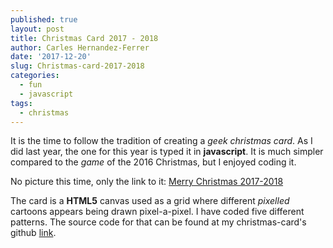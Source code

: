 ```yaml
---
published: true
layout: post
title: Christmas Card 2017 - 2018
author: Carles Hernandez-Ferrer
date: '2017-12-20'
slug: Christmas-card-2017-2018
categories:
  - fun
  - javascript
tags:
  - christmas
---
```


It is the time to follow the tradition of creating a  _geek christmas card_. As I did last year, the one for this year is typed it in __javascript__. It is much simpler compared to the _game_ of the 2016 Christmas, but I enjoyed coding it.

No picture this time, only the link to it: [Merry Christmas 2017-2018](https://htmlpreview.github.io/?https://github.com/carleshf/christmasCards/blob/master/mc201718.html)

The card is a __HTML5__ canvas used as a grid where different _pixelled_ cartoons appears being drawn pixel-a-pixel. I have coded five different patterns. The source code for that can be found at my christmas-card's github [link](https://github.com/carleshf/christmasCards).
